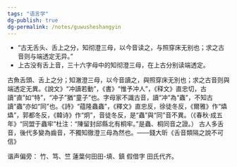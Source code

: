 ```yaml
---
tags: "语言学"
dg-publish: true
dg-permalink: /notes/guwusheshangyin
---
```

- “古无舌头、舌上之分，知彻澄三母，以今音读之，与照穿床无别也；求之古音则与端透定无异。”
- 上古没有舌上音，三十六字母中的知彻澄三母，在上古分别读端透定。

古魚舌頭、舌上之分；知澈澄三母，以今音讀之，與照穿床无別也；求之古音则與端透定无異。《說文》“冲讀若動”，《書》“惟予冲人”，《释文》直忠切，古讀“直”如“特”，“冲子”猶“童子”也。字母家不識古音，讀“冲”為“蟲”，不知古讀“蟲”亦如“同”也。《詩》“蕴隆蟲蟲”，《釋文》直忠反，徐徒冬反，《爾雅》作“爞爞”，郭都冬反，《韓诗》作“炯”，音徒冬反，是“蟲”與“同”音不異。（《春秋·成五年》“同盟于蟲牢”杜注：“陳留封邱縣北有桐牢。”是蟲、桐同音之證。）
古人多舌音，後代多變為齒音，不獨知徹澄三母為然也。——錢大昕《舌音類隔之說不可信》

谐声偏旁：
竹、笃、竺
蓮葉何田田-填、鎮
假借字
田氏代齐。